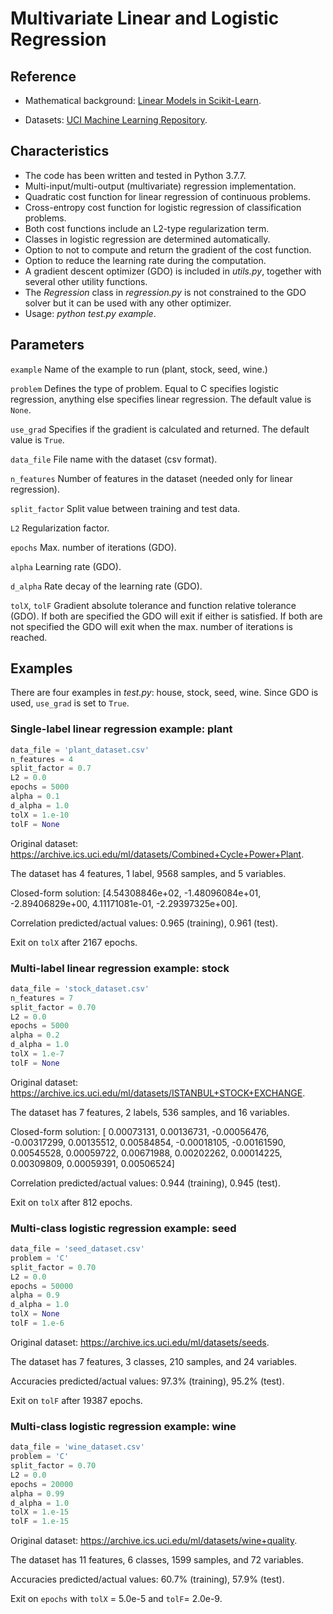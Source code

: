 # Multivariate Linear and Logistic Regression

## Reference

- Mathematical background: [Linear Models in Scikit-Learn](https://scikit-learn.org/stable/modules/linear_model.html).

- Datasets: [UCI Machine Learning Repository](https://archive.ics.uci.edu/ml/datasets.php).

## Characteristics

- The code has been written and tested in Python 3.7.7.
- Multi-input/multi-output (multivariate) regression implementation.
- Quadratic cost function for linear regression of continuous problems.
- Cross-entropy cost function for logistic regression of classification problems.
- Both cost functions include an L2-type regularization term.
- Classes in logistic regression are determined automatically.
- Option to not to compute and return the gradient of the cost function.
- Option to reduce the learning rate during the computation.
- A gradient descent optimizer (GDO) is included in *utils.py*, together with several other utility functions.
- The *Regression* class in *regression.py* is not constrained to the GDO solver but it can be used with any other optimizer.
- Usage: *python test.py example*.

## Parameters

`example` Name of the example to run (plant, stock, seed, wine.)

`problem` Defines the type of problem. Equal to C specifies logistic regression, anything else specifies linear regression. The default value is `None`.

`use_grad` Specifies if the gradient is calculated and returned. The default value is `True`.

`data_file` File name with the dataset (csv format).

`n_features` Number of features in the dataset (needed only for linear regression).

`split_factor` Split value between training and test data.

`L2` Regularization factor.

`epochs` Max. number of iterations (GDO).

`alpha` Learning rate (GDO).

`d_alpha` Rate decay of the learning rate (GDO).

`tolX`, `tolF` Gradient absolute tolerance and function relative tolerance (GDO). If both are specified the GDO will exit if either is satisfied. If both are not specified the GDO will exit when the max. number of iterations is reached.

## Examples

There are four examples in *test.py*: house, stock, seed, wine. Since GDO is used, `use_grad` is set to `True`.

### Single-label linear regression example: plant

```python
data_file = 'plant_dataset.csv'
n_features = 4
split_factor = 0.7
L2 = 0.0
epochs = 5000
alpha = 0.1
d_alpha = 1.0
tolX = 1.e-10
tolF = None
```

Original dataset: <https://archive.ics.uci.edu/ml/datasets/Combined+Cycle+Power+Plant>.

The dataset has 4 features, 1 label, 9568 samples, and 5 variables.

Closed-form solution: [4.54308846e+02, -1.48096084e+01, -2.89406829e+00,  4.11171081e-01, -2.29397325e+00].

Correlation predicted/actual values: 0.965 (training), 0.961 (test).

Exit on `tolX` after 2167 epochs.

### Multi-label linear regression example: stock

```python
data_file = 'stock_dataset.csv'
n_features = 7
split_factor = 0.70
L2 = 0.0
epochs = 5000
alpha = 0.2
d_alpha = 1.0
tolX = 1.e-7
tolF = None
```

Original dataset: <https://archive.ics.uci.edu/ml/datasets/ISTANBUL+STOCK+EXCHANGE>.

The dataset has 7 features, 2 labels, 536 samples, and 16 variables.

Closed-form solution: [ 0.00073131,  0.00136731, -0.00056476, -0.00317299,  0.00135512,  0.00584854, -0.00018105, -0.00161590,  0.00545528,  0.00059722,  0.00671988,  0.00202262,  0.00014225,  0.00309809,  0.00059391,  0.00506524]

Correlation predicted/actual values: 0.944 (training), 0.945 (test).

Exit on `tolX` after 812 epochs.

### Multi-class logistic regression example: seed

```python
data_file = 'seed_dataset.csv'
problem = 'C'
split_factor = 0.70
L2 = 0.0
epochs = 50000
alpha = 0.9
d_alpha = 1.0
tolX = None
tolF = 1.e-6
```

Original dataset: <https://archive.ics.uci.edu/ml/datasets/seeds>.

The dataset has 7 features, 3 classes, 210 samples, and 24 variables.

Accuracies predicted/actual values: 97.3% (training), 95.2% (test).

Exit on `tolF` after 19387 epochs.

### Multi-class logistic regression example: wine

```python
data_file = 'wine_dataset.csv'
problem = 'C'
split_factor = 0.70
L2 = 0.0
epochs = 20000
alpha = 0.99
d_alpha = 1.0
tolX = 1.e-15
tolF = 1.e-15
```

Original dataset: <https://archive.ics.uci.edu/ml/datasets/wine+quality>.

The dataset has 11 features, 6 classes, 1599 samples, and 72 variables.

Accuracies predicted/actual values: 60.7% (training), 57.9% (test).

Exit on `epochs` with `tolX` = 5.0e-5 and `tolF`= 2.0e-9.
